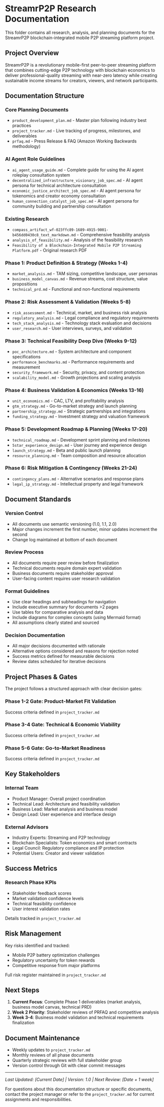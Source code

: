 # StreamrP2P Research Documentation

This folder contains all research, analysis, and planning documents for the StreamrP2P blockchain-integrated mobile P2P streaming platform project.

## Project Overview

StreamrP2P is a revolutionary mobile-first peer-to-peer streaming platform that combines cutting-edge P2P technology with blockchain economics to deliver professional-quality streaming with near-zero latency while creating sustainable income streams for creators, viewers, and network participants.

## Documentation Structure

### Core Planning Documents
- `product_development_plan.md` - Master plan following industry best practices
- `project_tracker.md` - Live tracking of progress, milestones, and deliverables
- `prfaq.md` - Press Release & FAQ (Amazon Working Backwards methodology)

### AI Agent Role Guidelines
- `ai_agent_usage_guide.md` - Complete guide for using the AI agent roleplay consultation system
- `decentralized_infrastructure_visionary_job_spec.md` - AI agent persona for technical architecture consultation
- `economic_justice_architect_job_spec.md` - AI agent persona for tokenomics and creator economy consultation
- `human_connection_catalyst_job_spec.md` - AI agent persona for community building and partnership consultation

### Existing Research
- `compass_artifact_wf-023ffc89-1689-4915-9001-b456dd0430c8_text_markdown.md` - Comprehensive feasibility analysis
- `analysis_of_feasibility.md` - Analysis of the feasibility research
- `Feasibility of a Blockchain-Integrated Mobile P2P Streaming Platform.pdf` - Original research PDF

### Phase 1: Product Definition & Strategy (Weeks 1-4)
- `market_analysis.md` - TAM sizing, competitive landscape, user personas
- `business_model_canvas.md` - Revenue streams, cost structure, value propositions
- `technical_prd.md` - Functional and non-functional requirements

### Phase 2: Risk Assessment & Validation (Weeks 5-8)
- `risk_assessment.md` - Technical, market, and business risk analysis
- `regulatory_analysis.md` - Legal compliance and regulatory requirements
- `tech_stack_analysis.md` - Technology stack evaluation and decisions
- `user_research.md` - User interviews, surveys, and validation

### Phase 3: Technical Feasibility Deep Dive (Weeks 9-12)
- `poc_architecture.md` - System architecture and component specifications
- `performance_benchmarks.md` - Performance requirements and measurement
- `security_framework.md` - Security, privacy, and content protection
- `scalability_model.md` - Growth projections and scaling analysis

### Phase 4: Business Validation & Economics (Weeks 13-16)
- `unit_economics.md` - CAC, LTV, and profitability analysis
- `gtm_strategy.md` - Go-to-market strategy and launch planning
- `partnership_strategy.md` - Strategic partnerships and integrations
- `funding_strategy.md` - Investment strategy and valuation framework

### Phase 5: Development Roadmap & Planning (Weeks 17-20)
- `technical_roadmap.md` - Development sprint planning and milestones
- `5star_experience_design.md` - User journey and experience design
- `launch_strategy.md` - Beta and public launch planning
- `resource_planning.md` - Team composition and resource allocation

### Phase 6: Risk Mitigation & Contingency (Weeks 21-24)
- `contingency_plans.md` - Alternative scenarios and response plans
- `legal_ip_strategy.md` - Intellectual property and legal framework

## Document Standards

### Version Control
- All documents use semantic versioning (1.0, 1.1, 2.0)
- Major changes increment the first number, minor updates increment the second
- Change log maintained at bottom of each document

### Review Process
- All documents require peer review before finalization
- Technical documents require domain expert validation
- Business documents require stakeholder approval
- User-facing content requires user research validation

### Format Guidelines
- Use clear headings and subheadings for navigation
- Include executive summary for documents >2 pages
- Use tables for comparative analysis and data
- Include diagrams for complex concepts (using Mermaid format)
- All assumptions clearly stated and sourced

### Decision Documentation
- All major decisions documented with rationale
- Alternative options considered and reasons for rejection noted
- Success metrics defined for measurable decisions
- Review dates scheduled for iterative decisions

## Project Phases & Gates

The project follows a structured approach with clear decision gates:

### Phase 1-2 Gate: Product-Market Fit Validation
Success criteria defined in `project_tracker.md`

### Phase 3-4 Gate: Technical & Economic Viability
Success criteria defined in `project_tracker.md`

### Phase 5-6 Gate: Go-to-Market Readiness
Success criteria defined in `project_tracker.md`

## Key Stakeholders

### Internal Team
- Product Manager: Overall project coordination
- Technical Lead: Architecture and feasibility validation
- Business Lead: Market analysis and business model
- Design Lead: User experience and interface design

### External Advisors
- Industry Experts: Streaming and P2P technology
- Blockchain Specialists: Token economics and smart contracts
- Legal Council: Regulatory compliance and IP protection
- Potential Users: Creator and viewer validation

## Success Metrics

### Research Phase KPIs
- Stakeholder feedback scores
- Market validation confidence levels
- Technical feasibility confidence
- User interest validation rates

Details tracked in `project_tracker.md`

## Risk Management

Key risks identified and tracked:
- Mobile P2P battery optimization challenges
- Regulatory uncertainty for token rewards
- Competitive response from major platforms

Full risk register maintained in `project_tracker.md`

## Next Steps

1. **Current Focus**: Complete Phase 1 deliverables (market analysis, business model canvas, technical PRD)
2. **Week 2 Priority**: Stakeholder reviews of PRFAQ and competitive analysis
3. **Week 3-4**: Business model validation and technical requirements finalization

## Document Maintenance

- Weekly updates to `project_tracker.md`
- Monthly reviews of all phase documents
- Quarterly strategic reviews with full stakeholder group
- Version control through Git with clear commit messages

---

*Last Updated: [Current Date] | Version: 1.0 | Next Review: [Date + 1 week]*

For questions about this documentation structure or specific documents, contact the project manager or refer to the `project_tracker.md` for current assignments and responsibilities. 